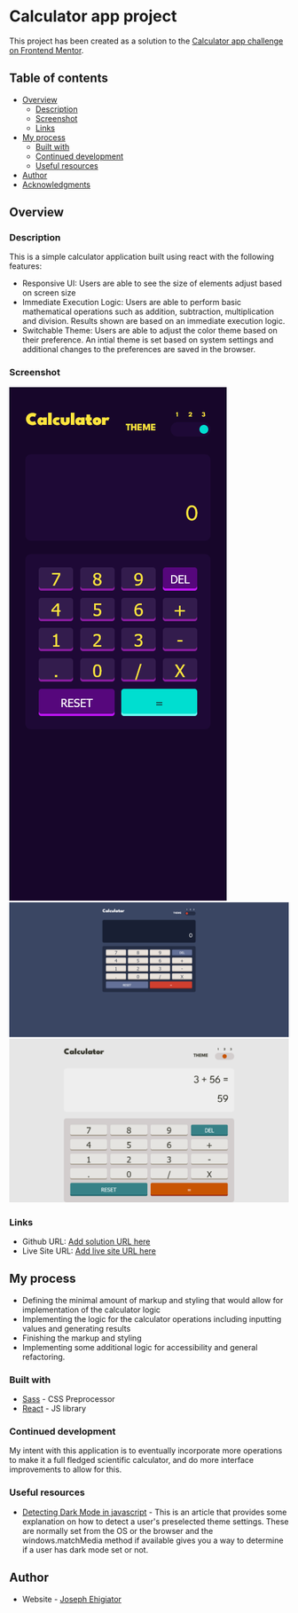 # Calculator app project

This project has been created as a solution to the [Calculator app challenge on Frontend Mentor](https://www.frontendmentor.io/challenges/calculator-app-9lteq5N29).

## Table of contents

-   [Overview](#overview)
    -   [Description](#description)
    -   [Screenshot](#screenshot)
    -   [Links](#links)
-   [My process](#my-process)
    -   [Built with](#built-with)
    -   [Continued development](#continued-development)
    -   [Useful resources](#useful-resources)
-   [Author](#author)
-   [Acknowledgments](#acknowledgments)

## Overview

### Description

This is a simple calculator application built using react with the following features:

-   Responsive UI: Users are able to see the size of elements adjust based on screen size
-   Immediate Execution Logic: Users are able to perform basic mathematical operations such as addition, subtraction, multiplication and division. Results shown are based on an immediate execution logic.
-   Switchable Theme: Users are able to adjust the color theme based on their preference. An intial theme is set based on system settings and additional changes to the preferences are saved in the browser.

### Screenshot

![Calcluator Mobile View With Dark Mode Active](./screenshots/screenshot_darkmode_mobile.png)
![Calculator desktop view with alternate theme](./screenshots/screenshot_desktop_neutral.png)
![Calculator desktop view light mode, in operation](./screenshots/screenshot_lightmode_in_operation.png)

### Links

-   Github URL: [Add solution URL here](https://your-solution-url.com)
-   Live Site URL: [Add live site URL here](https://your-live-site-url.com)

## My process

-   Defining the minimal amount of markup and styling that would allow for implementation of the calculator logic
-   Implementing the logic for the calculator operations including inputting values and generating results
-   Finishing the markup and styling
-   Implementing some additional logic for accessibility and general refactoring.

### Built with

-   [Sass](https://sass-lang.com/) - CSS Preprocessor
-   [React](https://reactjs.org/) - JS library

### Continued development

My intent with this application is to eventually incorporate more operations to make it a full fledged scientific calculator, and do more interface improvements to allow for this.

### Useful resources

-   [Detecting Dark Mode in javascript](https://ultimatecourses.com/blog/detecting-dark-mode-in-javascript) - This is an article that provides some explanation on how to detect a user's preselected theme settings. These are normally set from the OS or the browser and the windows.matchMedia method if available gives you a way to determine if a user has dark mode set or not.

## Author

-   Website - [Joseph Ehigiator](https://ehis-portfolio.netlify.app/)
